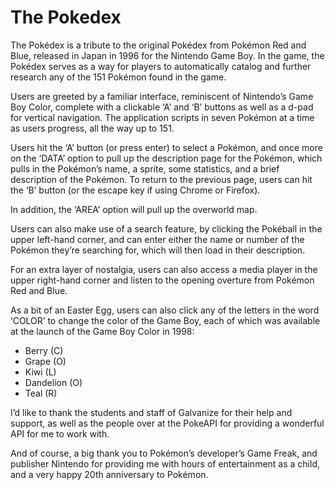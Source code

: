 # The Pokedex

The Pokédex is a tribute to the original Pokédex from Pokémon Red and Blue, released in Japan in 1996 for the Nintendo Game Boy. In the game, the Pokédex serves as a way for players to automatically catalog and further research any of the 151 Pokémon found in the game.

Users are greeted by a familiar interface, reminiscent of Nintendo’s Game Boy Color, complete with a clickable ‘A’ and ‘B’ buttons as well as a d-pad for vertical navigation. The application scripts in seven Pokémon at a time as users progress, all the way up to 151.

Users hit the ‘A’ button (or press enter) to select a Pokémon, and once more on the ‘DATA’ option to pull up the description page for the Pokémon, which pulls in the Pokémon’s name, a sprite, some statistics, and a brief description of the Pokémon. To return to the previous page, users can hit the ‘B’ button (or the escape key if using Chrome or Firefox). 

In addition, the ‘AREA’ option will pull up the overworld map.

Users can also make use of a search feature, by clicking the Pokéball in the upper left-hand corner, and can enter either the name or number of the Pokémon they’re searching for, which will then load in their description.

For an extra layer of nostalgia, users can also access a media player in the upper right-hand corner and listen to the opening overture from Pokémon Red and Blue.

As a bit of an Easter Egg, users can also click any of the letters in the word ‘COLOR’ to change the color of the Game Boy, each of which was available at the launch of the Game Boy Color in 1998:

- Berry (C)
- Grape (O)
- Kiwi (L)
- Dandelion (O)
- Teal (R)

I’d like to thank the students and staff of Galvanize for their help and support, as well as the people over at the PokeAPI for providing a wonderful API for me to work with.

And of course, a big thank you to Pokémon’s developer’s Game Freak, and publisher Nintendo for providing me with hours of entertainment as a child, and a very happy 20th anniversary to Pokémon.

